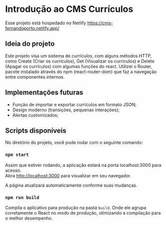 # Introdução ao CMS Currículos

Esse projeto está hospedado no Netlify https://cms-fernandoporto.netlify.app/

## Ideia do projeto

Este projeto visa um sistema de currículos, com alguns métodos HTTP, como Create (Criar os currículos), Get (Visualizar os currículos) e Delete (Apagar os currículos) com algumas funções do react. Utilizei o Router, pacote instalado através do npm (react-router-dom) que faz a navegação entre componentes internos.

## Implementações futuras

 - Função de importar e exportar currículos em formato JSON;
 - Design moderno (transições, pequenas interações);
 - Alertas customizados; 

## Scripts disponíveis

No diretório do projeto, você pode rodar com o seguinte comando:

### `npm start`

Assim que estiver rodando, a aplicação estará na porta localhost:3000 para acesso.\
Abra [http://localhost:3000](http://localhost:3000) para visualizar em seu navegador.

A página atualizará automaticamente conforme suas mudanças.

### `npm run build`

Compila o aplicativo para produção na pasta `build`. Onde ele agrupa corretamente o React no modo de produção, otimizando a compilação para o melhor desempenho.



